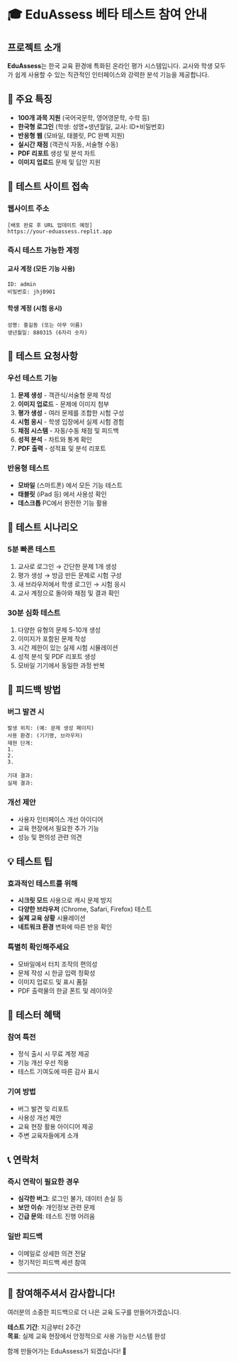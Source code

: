 # 🎓 EduAssess 베타 테스트 참여 안내

## 프로젝트 소개
**EduAssess**는 한국 교육 환경에 특화된 온라인 평가 시스템입니다. 교사와 학생 모두가 쉽게 사용할 수 있는 직관적인 인터페이스와 강력한 분석 기능을 제공합니다.

## 🌟 주요 특징
- **100개 과목 지원** (국어국문학, 영어영문학, 수학 등)
- **한국형 로그인** (학생: 성명+생년월일, 교사: ID+비밀번호)
- **반응형 웹** (모바일, 태블릿, PC 완벽 지원)
- **실시간 채점** (객관식 자동, 서술형 수동)
- **PDF 리포트** 생성 및 분석 차트
- **이미지 업로드** 문제 및 답안 지원

## 🚀 테스트 사이트 접속

### 웹사이트 주소
```
[배포 완료 후 URL 업데이트 예정]
https://your-eduassess.replit.app
```

### 즉시 테스트 가능한 계정

#### 교사 계정 (모든 기능 사용)
```
ID: admin
비밀번호: jhj0901
```

#### 학생 계정 (시험 응시)
```
성명: 홍길동 (또는 아무 이름)
생년월일: 880315 (6자리 숫자)
```

## 📱 테스트 요청사항

### 우선 테스트 기능
1. **문제 생성** - 객관식/서술형 문제 작성
2. **이미지 업로드** - 문제에 이미지 첨부
3. **평가 생성** - 여러 문제를 조합한 시험 구성
4. **시험 응시** - 학생 입장에서 실제 시험 경험
5. **채점 시스템** - 자동/수동 채점 및 피드백
6. **성적 분석** - 차트와 통계 확인
7. **PDF 출력** - 성적표 및 분석 리포트

### 반응형 테스트
- **모바일** (스마트폰) 에서 모든 기능 테스트
- **태블릿** (iPad 등) 에서 사용성 확인
- **데스크톱** PC에서 완전한 기능 활용

## 🎯 테스트 시나리오

### 5분 빠른 테스트
1. 교사로 로그인 → 간단한 문제 1개 생성
2. 평가 생성 → 방금 만든 문제로 시험 구성
3. 새 브라우저에서 학생 로그인 → 시험 응시
4. 교사 계정으로 돌아와 채점 및 결과 확인

### 30분 심화 테스트
1. 다양한 유형의 문제 5-10개 생성
2. 이미지가 포함된 문제 작성
3. 시간 제한이 있는 실제 시험 시뮬레이션
4. 성적 분석 및 PDF 리포트 생성
5. 모바일 기기에서 동일한 과정 반복

## 🐛 피드백 방법

### 버그 발견 시
```
발생 위치: (예: 문제 생성 페이지)
사용 환경: (기기명, 브라우저)
재현 단계: 
1. 
2. 
3. 

기대 결과: 
실제 결과: 
```

### 개선 제안
- 사용자 인터페이스 개선 아이디어
- 교육 현장에서 필요한 추가 기능
- 성능 및 편의성 관련 의견

## 💡 테스트 팁

### 효과적인 테스트를 위해
- **시크릿 모드** 사용으로 캐시 문제 방지
- **다양한 브라우저** (Chrome, Safari, Firefox) 테스트
- **실제 교육 상황** 시뮬레이션
- **네트워크 환경** 변화에 따른 반응 확인

### 특별히 확인해주세요
- 모바일에서 터치 조작의 편의성
- 문제 작성 시 한글 입력 정확성
- 이미지 업로드 및 표시 품질
- PDF 출력물의 한글 폰트 및 레이아웃

## 🎁 테스터 혜택

### 참여 특전
- 정식 출시 시 무료 계정 제공
- 기능 개선 우선 적용
- 테스트 기여도에 따른 감사 표시

### 기여 방법
- 버그 발견 및 리포트
- 사용성 개선 제안
- 교육 현장 활용 아이디어 제공
- 주변 교육자들에게 소개

## 📞 연락처

### 즉시 연락이 필요한 경우
- **심각한 버그**: 로그인 불가, 데이터 손실 등
- **보안 이슈**: 개인정보 관련 문제
- **긴급 문의**: 테스트 진행 어려움

### 일반 피드백
- 이메일로 상세한 의견 전달
- 정기적인 피드백 세션 참여

---

## 🙏 참여해주셔서 감사합니다!

여러분의 소중한 피드백으로 더 나은 교육 도구를 만들어가겠습니다.

**테스트 기간**: 지금부터 2주간  
**목표**: 실제 교육 현장에서 안정적으로 사용 가능한 시스템 완성

함께 만들어가는 EduAssess가 되겠습니다! 🚀